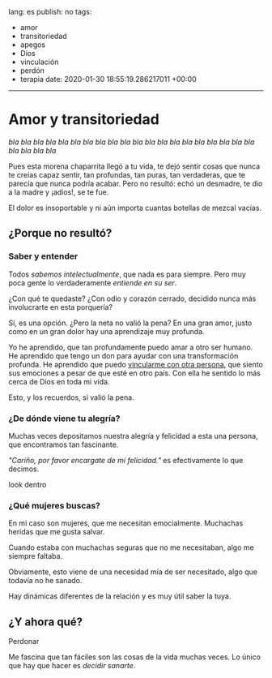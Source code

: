 lang: es
publish: no
tags:
- amor
- transitoriedad
- apegos
- Dios
- vinculación
- perdón
- terapia
date: 2020-01-30 18:55:19.286217011 +00:00

---

# Amor y transitoriedad

_bla bla bla bla bla bla bla bla bla bla bla bla bla bla bla bla bla bla bla bla bla bla bla bla_

Pues esta morena chaparrita llegó a tu vida, te dejó sentir cosas que nunca te creías capaz sentir, tan profundas, tan puras, tan verdaderas, que te parecía que nunca podría acabar. Pero no resultó: echó un desmadre, te dio a la madre y ¡adios!, se te fue.

El dolor es insoportable y ni aún importa cuantas botellas de mezcal vacías.

## ¿Porque no resultó?

### Saber y entender

Todos _sabemos intelectualmente_, que nada es para siempre. Pero muy poca gente lo verdaderamente _entiende en su ser_.

¿Con qué te quedaste? ¿Con odio y corazón cerrado, decidido nunca más involucrarte en esta porquería?

Sí, es una opción. ¿Pero la neta no valió la pena? En una gran amor, justo como en un gran dolor hay una aprendizaje muy profunda.

Yo he aprendido, que tan profundamente puedo amar a otro ser humano. He aprendido que tengo un don para ayudar con una transformación profunda. He aprendido que puedo [vincularme con otra persona](/), que siento sus emociones a pesar de que esté en otro país. Con ella he sentido lo más cerca de Dios en toda mi vida.

Esto, y los recuerdos, sí valió la pena.

### ¿De dónde viene tu alegría?

Muchas veces depositamos nuestra alegría y felicidad a esta una persona, que encontramos tan fascinante.

_"Cariño, por favor encargate de mi felicidad."_ es efectivamente lo que decimos.

look dentro

### ¿Qué mujeres buscas?

En mi caso son mujeres, que me necesitan emocialmente. Muchachas heridas que me gusta salvar.

Cuando estaba con muchachas seguras que no me necesitaban, algo me siempre faltaba.

Obviamente, esto viene de una necesidad mía de ser necesitado, algo que todavía no he sanado.

Hay dinámicas diferentes de la relación y es muy útil saber la tuya.

## ¿Y ahora qué?

Perdonar

Me fascina que tan fáciles son las cosas de la vida muchas veces. Lo único que hay que hacer es _decidir sanarte_.
